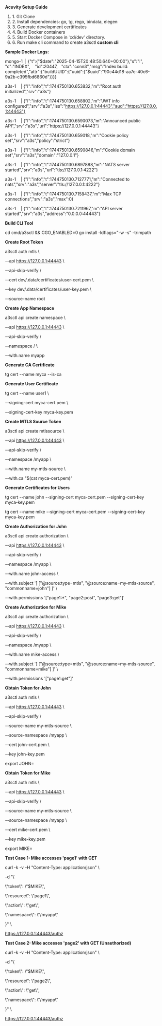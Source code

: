**Acuvity Setup Guide**

1.  1\. Git Clone
2.  2\. Install dependencies: go, tg, rego, bindata, elegen
3.  3\. Generate development certificates
4.  4\. Build Docker containers
5.  5\. Start Docker Compose in 'cd/dev' directory.
6.  6\. Run make cli command to create a3sctl **custom cli**

**Sample Docker Logs:**

mongo-1  | {"t":{"$date":"2025-04-15T20:48:50.640+00:00"},"s":"I",  "c":"INDEX",    "id":20447,   "ctx":"conn3","msg":"Index build: completed","attr":{"buildUUID":{"uuid":{"$uuid":"90c44d18-aa7c-40c6-9a2b-c395fbd6860d"}}}}

a3s-1    | {"l":"info","t":1744750130.653832,"m":"Root auth initialized","srv":"a3s"}

a3s-1    | {"l":"info","t":1744750130.658802,"m":"JWT info configured","srv":"a3s","iss":"https://127.0.0.1:44443","aud":"https://127.0.0.1:44443"}

a3s-1    | {"l":"info","t":1744750130.6590073,"m":"Announced public API","srv":"a3s","url":"https://127.0.0.1:44443"}

a3s-1    | {"l":"info","t":1744750130.659018,"m":"Cookie policy set","srv":"a3s","policy":"strict"}

a3s-1    | {"l":"info","t":1744750130.6590846,"m":"Cookie domain set","srv":"a3s","domain":"127.0.0.1"}

a3s-1    | {"l":"info","t":1744750130.6897888,"m":"NATS server started","srv":"a3s","url":"tls://127.0.0.1:4222"}

a3s-1    | {"l":"info","t":1744750130.7127771,"m":"Connected to nats","srv":"a3s","server":"tls://127.0.0.1:4222"}

a3s-1    | {"l":"info","t":1744750130.7158437,"m":"Max TCP connections","srv":"a3s","max":0}

a3s-1    | {"l":"info","t":1744750130.7211967,"m":"API server started","srv":"a3s","address":"0.0.0.0:44443"}

**Build CLI Tool**

cd cmd/a3sctl && CGO_ENABLED=0 go install -ldflags="-w -s" -trimpath

**Create Root Token**

a3sctl auth mtls \\

\--api https://127.0.0.1:44443 \\

\--api-skip-verify \\

\--cert dev/.data/certificates/user-cert.pem \\

\--key dev/.data/certificates/user-key.pem \\

\--source-name root

**Create App Namespace**

a3sctl api create namespace \\

\--api https://127.0.0.1:44443 \\

\--api-skip-verify \\

\--namespace / \\

\--with.name myapp

**Generate CA Certificate**

tg cert --name myca --is-ca

**Generate User Certificate**

tg cert --name user1 \\

\--signing-cert myca-cert.pem \\

\--signing-cert-key myca-key.pem

**Create MTLS Source Token**

a3sctl api create mtlssource \\

\--api https://127.0.0.1:44443 \\

\--api-skip-verify \\

\--namespace /myapp \\

\--with.name my-mtls-source \\

\--with.ca "$(cat myca-cert.pem)"

**Generate Certificates for Users**

tg cert --name john --signing-cert myca-cert.pem --signing-cert-key myca-key.pem

tg cert --name mike --signing-cert myca-cert.pem --signing-cert-key myca-key.pem

**Create Authorization for John**

a3sctl api create authorization \\

\--api https://127.0.0.1:44443 \\

\--api-skip-verify \\

\--namespace /myapp \\

\--with.name john-access \\

\--with.subject '\[ \["@source:type=mtls", "@source:name=my-mtls-source", "commonname=john"\] \]' \\

\--with.permissions '\["page1:\*", "page2:post", "page3:get"\]'

**Create Authorization for Mike**

a3sctl api create authorization \\

\--api https://127.0.0.1:44443 \\

\--api-skip-verify \\

\--namespace /myapp \\

\--with.name mike-access \\

\--with.subject '\[ \["@source:type=mtls", "@source:name=my-mtls-source", "commonname=mike"\] \]' \\

\--with.permissions '\["page1:get"\]'

**Obtain Token for John**

a3sctl auth mtls \\

\--api https://127.0.0.1:44443 \\

\--api-skip-verify \\

\--source-name my-mtls-source \\

\--source-namespace /myapp \\

\--cert john-cert.pem \\

\--key john-key.pem

export JOHN=<John-token>

**Obtain Token for Mike**

a3sctl auth mtls \\

\--api https://127.0.0.1:44443 \\

\--api-skip-verify \\

\--source-name my-mtls-source \\

\--source-namespace /myapp \\

\--cert mike-cert.pem \\

\--key mike-key.pem

export MIKE=<Mike-token>

**Test Case 1: Mike accesses 'page1' with GET**

curl -k -v -H "Content-Type: application/json" \\

\-d "{

\\"token\\": \\"$MIKE\\",

\\"resource\\": \\"page1\\",

\\"action\\": \\"get\\",

\\"namespace\\": \\"/myapp\\"

}" \\

https://127.0.0.1:44443/authz

**Test Case 2: Mike accesses 'page2' with GET (Unauthorized)**

curl -k -v -H "Content-Type: application/json" \\

\-d "{

\\"token\\": \\"$MIKE\\",

\\"resource\\": \\"page2\\",

\\"action\\": \\"get\\",

\\"namespace\\": \\"/myapp\\"

}" \\

https://127.0.0.1:44443/authz
